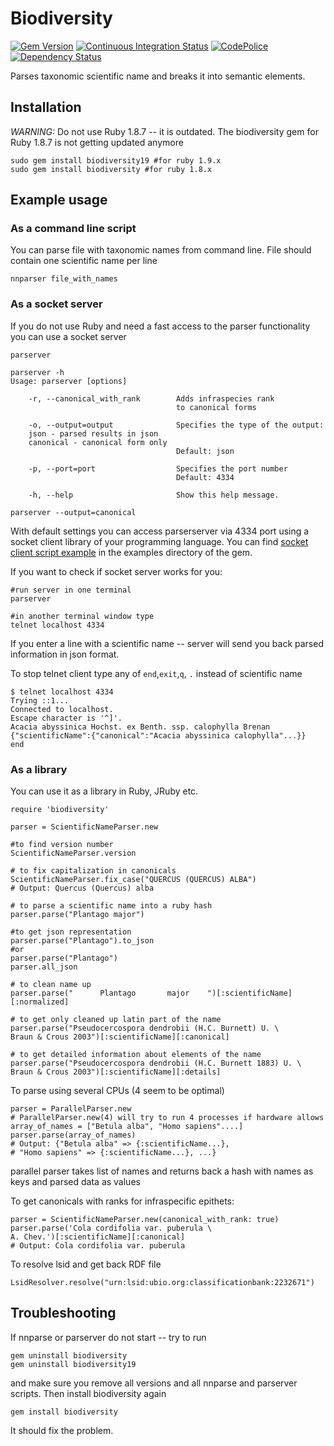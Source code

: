Biodiversity
============

[![Gem Version][1]][2]
[![Continuous Integration Status][3]][4]
[![CodePolice][5]][6]
[![Dependency Status][7]][8]

Parses taxonomic scientific name and breaks it into semantic elements.

Installation
------------

*WARNING:* Do not use Ruby 1.8.7 -- it is outdated. The
biodiversity gem for Ruby 1.8.7 is not getting updated anymore

    sudo gem install biodiversity19 #for ruby 1.9.x
    sudo gem install biodiversity #for ruby 1.8.x

Example usage
-------------

### As a command line script

You can parse file with taxonomic names from command line.
File should contain one scientific name per line

    nnparser file_with_names

### As a socket server

If you do not use Ruby and need a fast access to the parser functionality
you can use a socket server

    parserver

    parserver -h
    Usage: parserver [options]

        -r, --canonical_with_rank        Adds infraspecies rank 
                                         to canonical forms

        -o, --output=output              Specifies the type of the output:
        json - parsed results in json
        canonical - canonical form only
                                         Default: json

        -p, --port=port                  Specifies the port number
                                         Default: 4334

        -h, --help                       Show this help message.

    parserver --output=canonical



With default settings you can access parserserver via 4334 port using a
socket client library of your programming language.  You can find
[socket client script example][9] in the examples directory of the gem.

If you want to check if socket server works for you:

    #run server in one terminal
    parserver

    #in another terminal window type
    telnet localhost 4334

If you enter a line with a scientific name -- server will send you back
parsed information in json format.

To stop telnet client type any of `end`,`exit`,`q`, `.` instead
of scientific name

    $ telnet localhost 4334
    Trying ::1...
    Connected to localhost.
    Escape character is '^]'.
    Acacia abyssinica Hochst. ex Benth. ssp. calophylla Brenan
    {"scientificName":{"canonical":"Acacia abyssinica calophylla"...}}
    end

### As a library

You can use it as a library in Ruby, JRuby etc.

    require 'biodiversity'

    parser = ScientificNameParser.new

    #to find version number
    ScientificNameParser.version

    # to fix capitalization in canonicals
    ScientificNameParser.fix_case("QUERCUS (QUERCUS) ALBA")
    # Output: Quercus (Quercus) alba

    # to parse a scientific name into a ruby hash
    parser.parse("Plantago major")

    #to get json representation
    parser.parse("Plantago").to_json
    #or
    parser.parse("Plantago")
    parser.all_json

    # to clean name up
    parser.parse("      Plantago       major    ")[:scientificName][:normalized]

    # to get only cleaned up latin part of the name
    parser.parse("Pseudocercospora dendrobii (H.C. Burnett) U. \
    Braun & Crous 2003")[:scientificName][:canonical]

    # to get detailed information about elements of the name
    parser.parse("Pseudocercospora dendrobii (H.C. Burnett 1883) U. \
    Braun & Crous 2003")[:scientificName][:details]


To parse using several CPUs (4 seem to be optimal)

    parser = ParallelParser.new
    # ParallelParser.new(4) will try to run 4 processes if hardware allows
    array_of_names = ["Betula alba", "Homo sapiens"....]
    parser.parse(array_of_names)
    # Output: {"Betula alba" => {:scientificName...}, 
    # "Homo sapiens" => {:scientificName...}, ...}

parallel parser takes list of names and returns back a hash with names as 
keys and parsed data as values

To get canonicals with ranks for infraspecific epithets:

    parser = ScientificNameParser.new(canonical_with_rank: true)
    parser.parse('Cola cordifolia var. puberula \
    A. Chev.')[:scientificName][:canonical]
    # Output: Cola cordifolia var. puberula

To resolve lsid and get back RDF file

    LsidResolver.resolve("urn:lsid:ubio.org:classificationbank:2232671")

Troubleshooting
---------------

If nnparse or parserver do not start -- try to run
  
    gem uninstall biodiversity
    gem uninstall biodiversity19

and make sure you remove all versions and all nnparse and parserver scripts. 
Then install biodiversity again

    gem install biodiversity

It should fix the problem.


[1]: https://badge.fury.io/rb/biodiversity19.png
[2]: http://badge.fury.io/rb/biodiversity19
[3]: https://secure.travis-ci.org/GlobalNamesArchitecture/biodiversity.png
[4]: http://travis-ci.org/GlobalNamesArchitecture/biodiversity
[5]: https://codeclimate.com/github/GlobalNamesArchitecture/biodiversity.png
[6]: https://codeclimate.com/github/GlobalNamesArchitecture/biodiversity
[7]: https://gemnasium.com/GlobalNamesArchitecture/biodiversity.png
[8]: https://gemnasium.com/GlobalNamesArchitecture/biodiversity
[9]: https://github.com/GlobalNamesArchitecture/biodiversity/blob/master/examples/socket_client.rb
